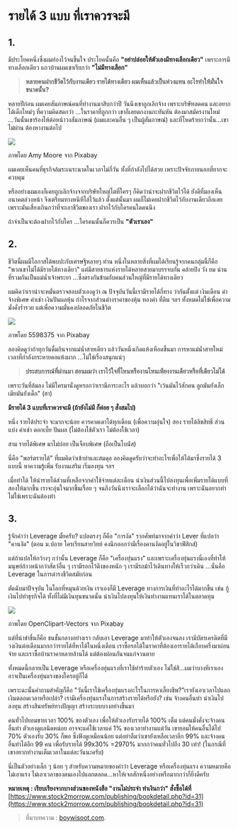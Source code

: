 
รายได้ 3 แบบ ที่เราควรจะมี
===

## 1.

มีประโยคหนึ่งซึ่งผมท่องไว้จนขึ้นใจ ประโยคนั้นคือ **"อย่าปล่อยให้ตัวเองมีทางเลือกเดียว"** เพราะการมีทางเลือกเดียว แถวบ้านผมเขาเรียกว่า **"ไม่มีทางเลือก"**

> **หลายคนฝากชีวิตไว้กับงานเดียว รายได้ทางเดียว ผมเห็นแล้วเป็นห่วงแทน อะไรทำให้มั่นใจขนาดนั้น?**

หลายปีก่อน ผมเคยสัมภาษณ์คนที่ทำงานมาสิบกว่าปี วันนึงเขาถูกเลิกจ้าง เพราะบริษัทลดคน และอยากได้เด็กใหม่ๆ ที่ความคิดสดกว่า ...ในราคาที่ถูกกว่า เขาก็เลยตกงานกะทันหัน ต้องมาสมัครงานใหม่ ...วันนั้นเขาร้องไห้ต่อหน้าวงสัมภาษณ์ (ผมและคนอื่น ๆ เป็นผู้สัมภาษณ์) และที่โหดร้ายกว่านั้น...เขาไม่ผ่าน ต้องหางานต่อไป

![](https://static.wixstatic.com/media/f20342_59de7852d83948d1af4d16993e1791d0~mv2.jpg/v1/fill/w_740,h_430,al_c,q_90,usm_0.66_1.00_0.01/f20342_59de7852d83948d1af4d16993e1791d0~mv2.webp)

ภาพโดย Amy Moore จาก Pixabay

ผมเคยเห็นคนที่ธุรกิจล้มระเนระนาดในเวลาไม่กี่วัน ทั้งที่กำลังไปได้สวย เพราะปัจจัยภายนอกที่ยากจะควบคุม

หรืออย่างผมเองก็เคยถูกเลิกจ้างจากบริษัทใหญ่โตที่ใครๆ ก็คิดว่าน่าจะฝากชีวิตไว้ได้ ยังดีที่มองเห็นอนาคตล่วงหน้า จึงเตรียมทางหนีทีไล่ไว้แล้ว ตั้งแต่นั้นมา ผมก็ไม่เคยฝากชีวิตไว้กับงานเดียวอีกเลย เพราะมันเสี่ยงเกินกว่าที่จะเอาชีวิตของเรา ฝากไว้กับใครคนใดคนนึง

ถ้าจำเป็นจะต้องฝากไว้กับใคร ...ใครคนนั้นก็ควรเป็น **"ตัวเราเอง"**

## 2.

ชีวิตนี้ผมมีโอกาสได้พบปะกับเศรษฐีหลายๆ ท่าน หนึ่งในหลายสิ่งที่ผมได้เรียนรู้จากคนกลุ่มนี้ก็คือ "พวกเขาไม่ได้มีรายได้ทางเดียว" แต่มีสายธารแห่งรายได้หลายสายมาบรรจบกัน คล้ายปิง วัง ยม น่าน ที่รวมกันเป็นแม่น้ำเจ้าพระยา ...ซึ่งตรงกันข้ามกับคนส่วนใหญ่ที่มีรายได้ทางเดียว

ผมคิดว่าเราน่าจะหมั่นตรวจสอบตัวเองดูว่า ณ ปัจจุบันวันนี้เรามีรายได้กี่ทาง ว่ากันตั้งแต่ เงินเดือน ค่าจ้างพิเศษ ค่าเช่า เงินปันผลหุ้น กำไรจากส่วนต่างราคาของหุ้น ทองคำ ที่ดิน ฯลฯ ทั้งหมดไม่ใช่เพื่อความมั่งคั่งร่ำรวย แต่เพื่อความมั่นคงปลอดภัยในชีวิต

![](https://static.wixstatic.com/media/f20342_11c0d8e1bc134aa1a9c6b0f88bec3138~mv2_d_1920_1280_s_2.jpg/v1/fill/w_740,h_493,al_c,q_90,usm_0.66_1.00_0.01/f20342_11c0d8e1bc134aa1a9c6b0f88bec3138~mv2_d_1920_1280_s_2.webp)

ภาพโดย 5598375 จาก Pixabay

ลองคิดดูว่าถ้าทุกวันดื่มกินจากแม่น้ำสายเดียว แล้ววันหนึ่งเกิดแห้งเหือดขึ้นมา การหาแม่น้ำสายใหม่เวลาที่กำลังกระหายคอแห้งผาก ...ไม่ใช่เรื่องสนุกแน่ๆ

> **ประสบการณ์ที่ผ่านมา สอนผมว่า เราไว้ใจที่ไหนหรืองานไหนเพียงงานเดียวหรือที่เดียวไม่ได้**

เพราะวันที่ล้มลง ไม่มีใครมานั่งดูหรอกว่าเรามีภาระอะไร แล้วบอกว่า "เว้นมันไว้สักคน ลูกมันยังเล็ก เมียมันยังเด็ก" (ฮา)

**มีรายได้ 3 แบบที่เราควรจะมี (ถ้ายังไม่มี ก็ค่อย ๆ สั่งสมไป)**

หนึ่ง รายได้ประจำ จะมากจะน้อย ควรคาดเดาได้ทุกเดือน (เพื่อความอุ่นใจ) สอง รายได้ลิขสิทธิ์ ส่วนแบ่ง ค่าเช่า ดอกเบี้ย ปันผล (ไม่ต้องใช้ตัวเรา ไม่ต้องใช้เวลา)

สาม รายได้พิเศษ มาไม่บ่อย เป็นจ็อบพิเศษ (ถือเป็นโบนัส)

นี่คือ "พอร์ตรายได้" ที่ผมคิดว่าเข้าท่าและสมดุล ลองคิดดูครับว่าจะทำอะไรเพื่อให้ได้มาซึ่งรายได้ 3 แบบนี้ หาความรู้เพิ่ม รับงานเสริม เริ่มลงทุน ฯลฯ

เมื่อทำได้ ให้นำรายได้ส่วนที่เหลือจากค่าใช้จ่ายแต่ละเดือน นำเงินส่วนนี้ไปลงทุนเพื่อเพิ่มรายได้แบบที่สองให้มากขึ้น เราจะอุ่นใจมากขึ้นเรื่อย ๆ จนถึงวันนึงเราจะเลือกได้ว่าฉันจะทำงาน เพราะฉันอยากทำ ไม่ใช่เพราะฉันต้องทำ

## 3.

รู้จักคำว่า Leverage มั้ยครับ? แปลตรงๆ ก็คือ "การงัด" รากศัพท์มาจากคำว่า Lever ที่แปลว่า "คานงัด" (ตอน ม.ปลาย ใครเรียนสายวิทย์ คงนึกออกว่ามีเรื่องคานงัดอยู่ในวิชาฟิสิกส์)

แต่ถ้าแปลให้กว้างๆ กว่านั้น Leverage ก็คือ "เครื่องทุ่นแรง" และเพราะเครื่องทุ่นแรงนี่เองที่ทำให้มนุษย์ก้าวหน้ากว่าสัตว์อื่น ๆ เรามีรอกไว้ดึงของหนัก ๆ เรามีรถม้าไว้เดินทางให้เร็วกว่าเดิน ...นั่นคือ Leverage ในการดำรงชีวิตสมัยก่อน

ตัดฉับมาปัจจุบัน ในโลกที่หมุนด้วยเงิน เราเองก็มี Leverage ทางการเงินที่ทำอะไรได้มากขึ้น เช่น กู้เงินไปทำธุรกิจได้ ทั้งที่ไม่มีเงินทุนขนาดนั้น นำเงินไปลงทุนให้เงินทำงานแทนเราได้ในตลาดทุน

![](https://static.wixstatic.com/media/f20342_ef92c415e8744edabaf023c53ff3fe07~mv2_d_2376_1552_s_2.png/v1/fill/w_740,h_483,al_c,q_90,usm_0.66_1.00_0.01/f20342_ef92c415e8744edabaf023c53ff3fe07~mv2_d_2376_1552_s_2.webp)

ภาพโดย OpenClipart-Vectors จาก Pixabay

แต่ที่น่าขำขื่นก็คือ ชนชั้นกลางอย่างเรา กลับเอา Leverage มาทำให้ตัวเองจนลง เรามีบัตรเครดิตที่มีวงเงินต่อเดือนมากกว่ารายได้ที่หาได้ในหนึ่งเดือน เราซื้อรถได้ในราคาที่ต้องเอารายได้เกือบครึ่งมาผ่อนจ่าย และเราซื้อบ้านราคาหลายล้านได้ แต่ต้องผ่อนกันจนแก่จวนตาย

ทั้งหมดนี้กลายเป็น Leverage หรือเครื่องทุ่นแรงที่เราใช้ทำร้ายตัวเอง ไม่ใช่สิ...ผมว่าบางทีเราเองอาจเป็นเครื่องทุ่นแรงของใครอยู่ก็ได้

เพราะฉะนั้นคำถามสำคัญก็คือ "วันนี้เราใช้เครื่องทุ่นแรงอะไรในการหาเลี้ยงชีพ?”เรายังเอาเวลาไปแลกเงินตลอดเวลาหรือเปล่า? เรามีเครื่องทุ่นแรงในการสร้างรายได้หรือยัง? เช่น จ้างคนอื่นทำ นำเงินไปลงทุน สร้างสินทรัพย์ทางปัญญา สร้างระบบบางอย่างขึ้นมา

คนทั่วไปยอมขายเวลา 100% ของตัวเอง เพื่อให้ตัวเองรับรายได้ 100% เต็ม แต่คนมั่งคั่งจะจ้างคนอื่นทำ ตัวเองดูแลนิดหน่อย อาจจะแค่ใช้เวลาแค่ 1% ของเวลาทำงานแต่วัน เขายอมให้คนอื่นได้ไป 70% ตัวเองรับ 30% ก็พอ ซึ่งฟังดูเหมือนน้อย แต่อย่าลืมว่าเขายังเหลือเวลาอีก 99% และจ้างคนอื่นทำได้อีก 99 คน เพื่อรับรายได้ 99x30% =2970% มากกว่าคนทั่วไปถึง 30 เท่า! (ในกรณีที่เขาอยากทำงานเต็มเวลาในแต่ละวันนะครับ)

นี่เป็นตัวอย่างเล็ก ๆ น้อย ๆ สำหรับความหมายของคำว่า Leverage หรือเครื่องทุ่นแรง ความหมายคือ ไม่เอาแรง ไม่เอาเวลาของตนเองไปแลกตลอด...หาให้เจอสักหนึ่งอย่างหรือมากกว่าก็ยิ่งดีครับ

**หมายเหตุ : เรียบเรียงจากบางส่วนของหนังสือ "งานไม่ประจำ ทำเงินกว่า" สั่งซื้อได้ที่** [https://www.stock2morrow.com/publishing/bookdetail.php?id=31](https://www.stock2morrow.com/publishing/bookdetail.php?id=31)

> ที่มาบทความ : [boywisoot.com](https://www.boywisoot.com/articles/stream-of-income).
<!--stackedit_data:
eyJoaXN0b3J5IjpbLTcyNTkyMTExXX0=
-->